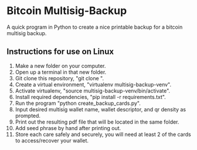 # Bitcoin Multisig-Backup
A quick program in Python to create a nice printable backup for a bitcoin multisig backup.

## Instructions for use on Linux
1. Make a new folder on your computer.
2. Open up a terminal in that new folder.
3. Git clone this repository, "git clone <link to this repository>".
4. Create a virtual environment, "virtualenv multisig-backup-venv".
5. Activate virtualenv, "source multisig-backup-venv/bin/activate".
6. Install required dependencies, "pip install -r requirements.txt".
7. Run the program "python create_backup_cards.py".
8. Input desired multisig wallet name, wallet descriptor, and qr density as prompted.
9. Print out the resulting pdf file that will be located in the same folder.
10. Add seed phrase by hand after printing out.
11. Store each care safely and securely, you will need at least 2 of the cards to access/recover your wallet.

